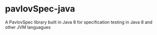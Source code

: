 # pavlovSpec-java
A PavlovSpec library built in Java 8 for specification testing in Java 8 and other JVM languagues
